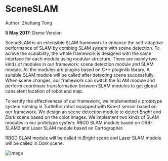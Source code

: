 # SceneSLAM
Author: Zhehang Tong

**5 May 2017**: Demo Version

SceneSLAM is an extensible SLAM framework to enhance the self-adaptive performance of SLAM by combing SLAM system with scene detection. To achive the scalability, the whole framework is designed with the same interface for each module using modular structure. There are mainly two kinds of modules in our framework: scene detection module and SLAM module. All the modules are plugins based on C++ pluginlib library. A suitable SLAM module will be called after detecting scene successfully. When scene changes, our framework can switch the SLAM module and perform coordinate transformation between SLAM modules to get global consistent location of robot and map.


To vertify the effectiveness of our framework, we implemented a prototype system running in TurtleBot robot
equipped with Kinect sensor based on our framework. We design an scene detection module to detect *Bright* and *Dark* scene based on the color images. We implement two kinds of SLAM modules in our prototype system: RBGD SLAM module based on ORB-SLAM2 and Laser SLAM module based on Cartographer.

RBGD SLAM module will be called in *Bright* scene and Laser SLAM module will be called in *Dark* scene.

![image](https://github.com/zhehangT/HiSLAM/blob/master/demo.gif)
